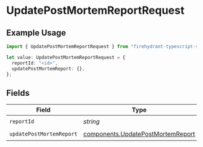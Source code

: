 # UpdatePostMortemReportRequest

## Example Usage

```typescript
import { UpdatePostMortemReportRequest } from "firehydrant-typescript-sdk/models/operations";

let value: UpdatePostMortemReportRequest = {
  reportId: "<id>",
  updatePostMortemReport: {},
};
```

## Fields

| Field                                                                                  | Type                                                                                   | Required                                                                               | Description                                                                            |
| -------------------------------------------------------------------------------------- | -------------------------------------------------------------------------------------- | -------------------------------------------------------------------------------------- | -------------------------------------------------------------------------------------- |
| `reportId`                                                                             | *string*                                                                               | :heavy_check_mark:                                                                     | N/A                                                                                    |
| `updatePostMortemReport`                                                               | [components.UpdatePostMortemReport](../../models/components/updatepostmortemreport.md) | :heavy_check_mark:                                                                     | N/A                                                                                    |
